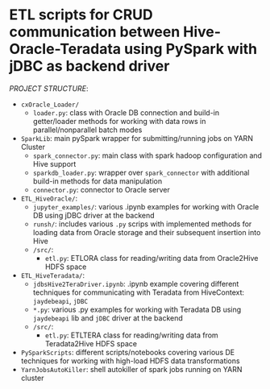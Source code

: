 # ETL scripts for CRUD communication between Hive-Oracle-Teradata using PySpark with jDBC as backend driver  

*PROJECT STRUCTURE*:
- `cxOracle_Loader/`
    - `loader.py`: class with Oracle DB connection and build-in getter/loader methods for working with data rows 
  in parallel/nonparallel batch modes
- `SparkLib`: main pySpark wrapper for submitting/running jobs on YARN Cluster
    - `spark_connector.py`: main class with spark hadoop configuration and Hive support
    - `sparkdb_loader.py`: wrapper over `spark_connector` with additional build-in methods for data manipulation
    - `connector.py`: connector to Oracle server
- `ETL_HiveOracle/`: 
    - `jupyter_examples/`: various .ipynb examples for working with Oracle DB using jDBC driver at the backend
    - `runsh/`: includes various `.py` scrips with implemented methods for loading data from Oracle storage and 
    their subsequent insertion into Hive
    - `/src/`:
        - `etl.py`: ETLORA class for reading/writing data from Oracle2Hive HDFS space 
- `ETL_HiveTeradata/`:
    - `jdbsHive2TeraDriver.ipynb`: .ipynb example covering different techniques for communicating with Teradata from HiveContext: `jaydebeapi`, `jDBC` 
    - `*.py`: various .py examples for working with Teradata DB using `jaydebeapi` lib and `jDBC` driver at the backend 
    - `/src/`:
        - `etl.py`: ETLTERA class for reading/writing data from Teradata2Hive HDFS space 
- `PySparkScripts`: different scripts/notebooks covering various DE techniques for working with high-load HDFS data transformations  
- `YarnJobsAutoKiller`: shell autokiller of spark jobs running on YARN cluster       

